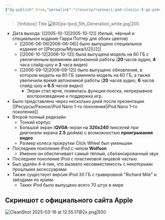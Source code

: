```yaml
---
{"dg-publish":true,"permalink":"/resursy/raznoe/i-pod-classic-5-go-pokoleniya/"}
---
```


> [!infobox] Title
> ![600px-Ipod_5th_Generation_white.jpg|200](/img/user/%D0%90%D1%80%D1%85%D0%B8%D0%B2/%D0%9A%D1%8D%D1%88/600px-Ipod_5th_Generation_white.jpg)
- Дата выхода: [[2005-10-12\|2005-10-12]] (белый, чёрный и специальное издание Гарри Поттер для обоих цветов)
	- [[2006-06-06\|2006-06-06]] было выпущено специальное издание от [[Ресурсы/Музыка/U2\|U2]]
	- [[2006-10-12\|2006-10-12]] была выпущена модель на 60 ГБ с увеличенным временем автономной работы (**20** часов аудио, **4** часа слайд-шоу и **3** часа видео)
	- [[2006-09-12\|2006-09-12]] было выпущено обновление, в котором модель на 80 ГБ заменила модель на 60 ГБ, а также увеличили время автономной работы (**20** часов аудио, **6** часов слайд-шоу и **6.5** часов видео)
		- Экран стал ярче, появилась функция поиска, непрерывное воспроизведение и поддержка игр. 
- Было представлено через несколько дней после презентации [[Ресурсы/Разное/iPod Nano 1-го поколения\|iPod Nano 1-го поколения]]
- Второй полный редизайн
	- Тонкий корпус
	- Большой экран (**QVGA**-экран на **320x240** пикселей при диагонали экрана **2.5** дюйма) с возможностью **проигрывания видео** 
	- Размер колеса прокрутки Click Wheel был уменьшен 
- Последнее поколение iPod с чипом **Wolfson**
	- Именно он обеспечивает самый тёплый, сбалансированный звук 
- Последнее поколение iPod с пластиковой лицевой частью
- Был удалён 4-й пин, что вызвало несовместимость с некоторыми прошлыми аксессуарами
- Также существует версия iPod 30 ГБ с гравировкой "Richard Mile" и звёздами по краям 
	- Таких iPod было выпущено всего 70 штук в мире 
## Скриншот с официального сайта Apple
![CleanShot 2025-03-16 at 12.55.17@2x.png|500](/img/user/%D0%90%D1%80%D1%85%D0%B8%D0%B2/%D0%9A%D1%8D%D1%88/CleanShot%202025-03-16%20at%2012.55.17@2x.png)